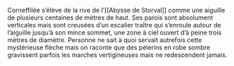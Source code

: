 Corneffilée s’élève de la rive de l’[[Abysse de Storval]] comme une aiguille de plusieurs centaines de mètres de haut. Ses parois sont absolument verticales mais sont creusées d’un escalier traître qui s’enroule autour de l’aiguille jusqu’à son mince sommet, une zone à ciel ouvert d’à peine trois mètres de diamètre. Personne ne sait à quoi servait autrefois cette mystérieuse flèche mais on raconte que des pèlerins en robe sombre gravissent parfois les marches vertigineuses mais ne redescendent jamais.